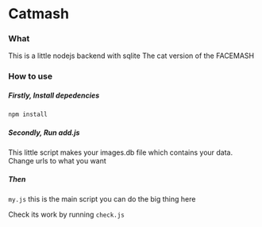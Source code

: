 # Catmash

### What
This is a little nodejs backend with sqlite
The cat version of the FACEMASH


### How to use

##### Firstly, Install depedencies
```bash
npm install
```
#### 
##### Secondly,  Run add.js 
This little script makes your images.db file which contains your data.
Change urls to what you want


##### Then
`my.js`
this is the main script
you can do the big thing here 

Check its work by running `check.js` 
